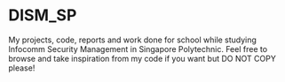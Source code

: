 # DISM_SP
My projects, code, reports and work done for school while studying Infocomm Security Management in Singapore Polytechnic.
Feel free to browse and take inspiration from my code if you want but DO NOT COPY please!
